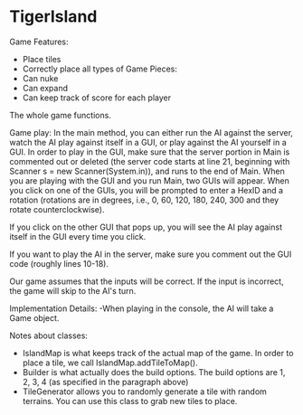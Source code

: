 # TigerIsland

Game Features:
- Place tiles
- Correctly place all types of Game Pieces:
- Can nuke
- Can expand 
- Can keep track of score for each player

The whole game functions. 


Game play:
In the main method, you can either run the AI against the server, watch the AI play against itself in a GUI, or 
play against the AI yourself in a GUI. In order to play in the GUI, make sure that the server portion in Main is commented 
out or deleted (the server code starts at line 21, beginning with Scanner s = new Scanner(System.in)), and runs to the end of Main. 
When you are playing with the GUI and you run Main, two GUIs will appear. When you click on one of the GUIs, you will be 
prompted to enter a HexID and a rotation (rotations are in degrees, i.e., 0, 60, 120, 180, 240, 300 and they rotate counterclockwise). 

If you click on the other GUI that pops up, you will see the AI play against itself in the GUI every time you click.

If you want to play the AI in the server, make sure you comment out the GUI code (roughly lines 10-18).


Our game assumes that the inputs will be correct. If the input is incorrect, the game will skip to the AI's turn. 

Implementation Details:
-When playing in the console, the AI will take a Game object. 

Notes about classes:
- IslandMap is what keeps track of the actual map of the game. In order to place a tile, we call IslandMap.addTileToMap().
- Builder is what actually does the build options. The build options are 1, 2, 3, 4 (as specified in the paragraph above)
- TileGenerator allows you to randomly generate a tile with random terrains. You can use this class to grab new tiles to place.
